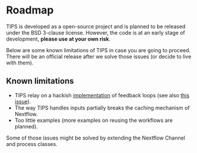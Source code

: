 # Roadmap

TIPS is developed as a open-source project and is planned to be released under
the BSD 3-clause license. However, the code is at an early stage of development,
**please use at your own risk**. 

Below are some known limitations of TIPS in case you are going to proceed. There
will be an official release after we solve those issues (or decide to live with
them).
    
## Known limitations

-  TIPS relay on a hackish
   [implementation](https://github.com/yqshao/tips/blob/c9f9f6b83ce19342074089aff3fd9e0f876b5cb8/nextflow/utils.nf#L18-L34)
   of feedback loops (see also [this
   issue](https://github.com/nextflow-io/nextflow/issues/1766)).
-  The way TIPS handles inputs partially breaks the caching mechanism of Nextflow.
-  Too little examples (more examples on reusing the workflows are planned).

Some of those issues might be solved by extending the Nextflow Channel and
process classes.
